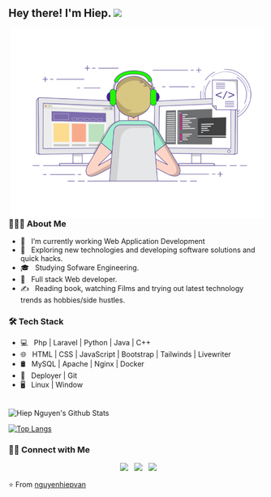 <h2> Hey there! I'm Hiep. <img src="https://github.com/souvikguria98/souvikguria98/blob/master/Hi.gif" width="25"></h2>
<img align="right" alt="GIF" src="https://raw.githubusercontent.com/devSouvik/devSouvik/master/gif3.gif" width="500"/>

<h3> 👨🏻‍💻 About Me </h3>

- 🔭 &nbsp; I’m currently working Web Application Development
- 🤔 &nbsp; Exploring new technologies and developing software solutions and quick hacks.
- 🎓 &nbsp; Studying Sofware Engineering.
- 💼 &nbsp; Full stack Web developer.
- ✍️ &nbsp; Reading book, watching Films and trying out latest technology trends as hobbies/side hustles.

<h3>🛠 Tech Stack</h3>

- 💻 &nbsp; Php | Laravel | Python | Java | C++  
- 🌐 &nbsp; HTML | CSS | JavaScript | Bootstrap | Tailwinds | Livewriter
- 🛢 &nbsp; MySQL | Apache | Nginx | Docker
- 🔧 &nbsp; Deployer | Git
- 🖥 &nbsp; Linux | Window

<br>

<img align="center" src="https://github-readme-stats.vercel.app/api?username=nguyenhiepvan&include_all_commits=true&count_private=true&show_icons=true&line_height=20&title_color=7A7ADB&icon_color=2234AE&text_color=D3D3D3&bg_color=0,000000,130F40" alt="Hiep Nguyen's Github Stats">

</br>

[![Top Langs](https://github-readme-stats.vercel.app/api/top-langs/?username=nguyenhiepvan&layout=compact&text_color=daf7dc&bg_color=151515)](https://github.com/nguyenhiepvan)


<h3> 🤝🏻 Connect with Me </h3>

<p align="center">
  &nbsp; <a href="https://join.skype.com/invite/RrvpxYOSDPiV" target="_blank" rel="noopener noreferrer"><img src="https://img.icons8.com/plasticine/100/000000/skype.png" width="50" /></a>  
&nbsp; <a href="https://facebook.com/nguyenhiepvan.public" target="_blank" rel="noopener noreferrer"><img src="https://img.icons8.com/plasticine/100/000000/facebook.png" width="50" /></a>  
&nbsp; <a href="mailto:nguyenhiepvan.bka@gmail.com" target="_blank" rel="noopener noreferrer"><img src="https://img.icons8.com/plasticine/100/000000/gmail.png"  width="50" /></a>
</p>

⭐️ From [nguyenhiepvan](https://github.com/nguyenhiepvan)
